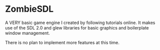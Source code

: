 # ZombieSDL
A VERY basic game engine I created by following tutorials online. It makes use of the SDL 2.0 and glew libraries for basic graphics and boilerplate window management.

There is no plan to implement more features at this time.
